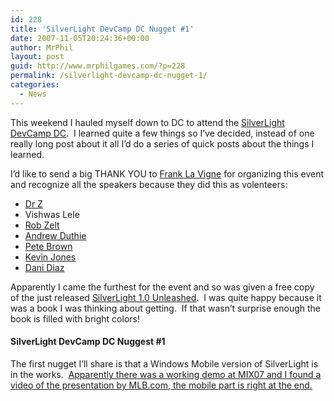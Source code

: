 ```yaml
---
id: 228
title: 'SilverLight DevCamp DC Nugget #1'
date: 2007-11-05T20:24:36+00:00
author: MrPhil
layout: post
guid: http://www.mrphilgames.com/?p=228
permalink: /silverlight-devcamp-dc-nugget-1/
categories:
  - News
---
```

This weekend I hauled myself down to DC to attend the [SilverLight DevCamp DC](http://www.barcamp.org/SilverlightDevCampDC).  I learned quite a few things so I’ve decided, instead of one really long post about it all I’d do a series of quick posts about the things I learned.

I’d like to send a big THANK YOU to [Frank La Vigne](http://web.archive.org/web/20071117013220/http://www.franksworld.com/) for organizing this event and recognize all the speakers because they did this as volenteers:

  * [Dr Z](http://web.archive.org/web/20071117013220/http://blogs.msdn.com/zxue/)
  * Vishwas Lele
  * [Rob Zelt](http://web.archive.org/web/20071117013220/http://www.mrphilgames.com/mrphil/www.robzelt.com/blog/)
  * [Andrew Duthie](http://web.archive.org/web/20071117013220/http://www.mrphilgames.com/mrphil/blogs.msdn.com/gduthie/)
  * [Pete Brown](http://web.archive.org/web/20071117013220/http://community.irritatedvowel.com/blogs/pete_browns_blog/default.aspx)
  * [Kevin Jones](http://web.archive.org/web/20071117013220/http://community.strongcoders.com/blogs/vcsjones/default.aspx)
  * [Dani Diaz](http://web.archive.org/web/20071117013220/http://blogs.msdn.com/dani/default.aspx)

Apparently I came the furthest for the event and so was given a free copy of the just released <span style="text-decoration: underline;">SilverLight 1.0 Unleashed</span>.  I was quite happy because it was a book I was thinking about getting.  If that wasn&#8217;t surprise enough the book is filled with bright colors!

#### SilverLight DevCamp DC Nuggest #1

The first nugget I&#8217;ll share is that a Windows Mobile version of SilverLight is in the works.  [Apparently there was a working demo at MIX07 and I found a video of the presentation by MLB.com, the mobile part is right at the end.](http://web.archive.org/web/20071117013220/http://www.visitmix.com/Blogs/Joshua/major-league-baseball-mix07-demo/)